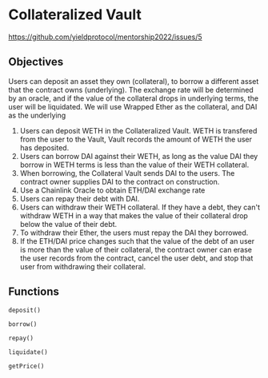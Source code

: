 # Collateralized Vault

https://github.com/yieldprotocol/mentorship2022/issues/5

## Objectives

Users can deposit an asset they own (collateral), to borrow a different asset that the contract owns (underlying). The exchange rate will be determined by an oracle, and if the value of the collateral drops in underlying terms, the user will be liquidated. We will use Wrapped Ether as the collateral, and DAI as the underlying

1. Users can deposit WETH in the Collateralized Vault. WETH is transfered from the user to the Vault, Vault records the amount of WETH the user has deposited.
2. Users can borrow DAI against their WETH, as long as the value DAI they borrow in WETH terms is less than the value of their WETH collateral.
3. When borrowing, the Collateral Vault sends DAI to the users. The contract owner supplies DAI to the contract on construction.
4. Use a Chainlink Oracle to obtain ETH/DAI exchange rate
5. Users can repay their debt with DAI.
6. Users can withdraw their WETH collateral. If they have a debt, they can't withdraw WETH in a way that makes the value of their collateral drop below the value of their debt.
7. To withdraw their Ether, the users must repay the DAI they borrowed.
8. If the ETH/DAI price changes such that the value of the debt of an user is more than the value of their collateral, the contract owner can erase the user records from the contract, cancel the user debt, and stop that user from withdrawing their collateral.

## Functions

`deposit()`

`borrow()`

`repay()`

`liquidate()`

`getPrice()`
